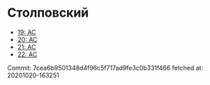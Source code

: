 # Столповский
- [19: AC](19.md)
- [20: AC](20.md)
- [21: AC](21.md)
- [22: AC](22.md)

Commit: 7cea6b9501348d4f96c5f717ad9fe3c0b331f466
 fetched at: 20201020-163251

